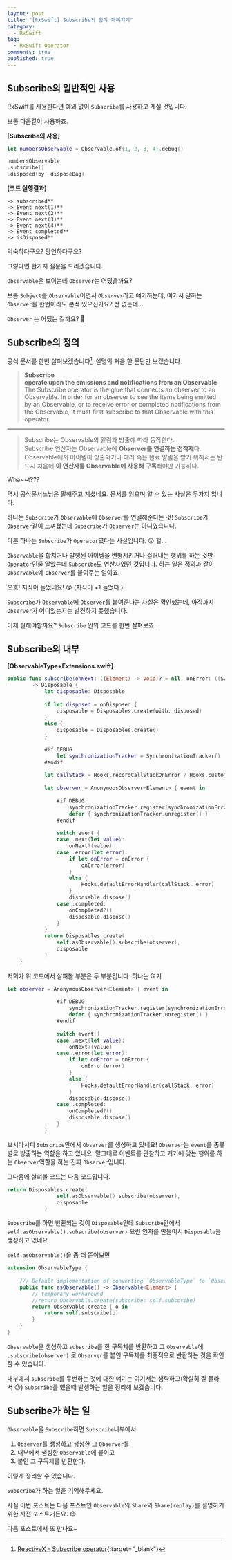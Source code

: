 ```yaml
---
layout: post
title: "[RxSwift] Subscribe의 동작 파헤치기"
category: 
  - RxSwift
tag:
  - RxSwift Operator
comments: true
published: true
---
```


## Subscribe의 일반적인 사용
RxSwift를 사용한다면 예외 없이 `Subscribe`를 사용하고 계실 것입니다.

보통 다음같이 사용하죠.

**[Subscribe의 사용]**

```swift
let numbersObservable = Observable.of(1, 2, 3, 4).debug()

numbersObservable
.subscribe()
.disposed(by: disposeBag)
```

**[코드 실행결과]**

```
-> subscribed**
-> Event next(1)**
-> Event next(2)**
-> Event next(3)**
-> Event next(4)**
-> Event completed**
-> isDisposed**
```

익숙하다구요? 당연하다구요? 

그렇다면 한가지 질문을 드리겠습니다.

`Observable`은 보이는데  `Observer`는 어딨을까요?

보통 `Subject`를 `Observable`이면서 `Observer`라고 얘기하는데, 여기서 말하는 `Observer`를 한번이라도 본적 있으신가요? 전 없는데…

 `Observer` 는 어딨는 걸까요? 🤔

## Subscribe의 정의 
공식 문서를 한번 살펴보겠습니다[^1]. 설명의 처음 한 문단만 보겠습니다.

> **Subscribe**  
**operate upon the emissions and notifications from an Observable**  
The Subscribe operator is the glue that connects an observer to an Observable. In order for an observer to see the items being emitted by an Observable, or to receive error or completed notifications from the Observable, it must first subscribe to that Observable with this operator.  

------
> Subscribe는 Observable의 알림과 방출에 따라 동작한다.  
Subscribe 연산자는 Observable에 **Observer를 연결하는 접착제**다. Observable에서 아이템이 방출되거나 에러 혹은 완료 알림을 받기 위해서는 반드시 처음에 **이 연산자를 Observable에 사용해 구독**해야만 가능하다.  

Wha~~t???

역시 공식문서느님은 말해주고 계셨네요. 문서를 읽으며 알 수 있는 사실은 두가지 입니다.

하나는 `Subscribe`가 `Observable`에 `Observer`를 연결해준다는 것!
`Subscribe`가 `Observer`같이 느껴졌는데 `Subscribe`가 `Observer`는 아니였습니다.

다른 하나는 `Subscribe`가 `Operator`였다는 사실입니다. 😮 헐… 

`Observable`을  합치거나 발행된 아이템을 변형시키거나 걸러내는 행위를 하는 것만 `Operator`인줄 알았는데 `Subscribe`도 연산자였던 것입니다. 하는 일은 정의과 같이 `Observable`에 `Observer`를 붙여주는 일이죠.

오호! 지식이 늘었네요! 😙 (지식이 +1 늘었다.)

`Subscribe`가 `Observable`에 `Observer`를 붙여준다는 사실은 확인했는데, 아직까지 `Observer`가 어디있는지는 발견하지 못했습니다.

이제 뭘해야할까요? `Subscribe` 안의 코드를 한번 살펴보죠.

## Subscribe의 내부
**[ObservableType+Extensions.swift]**

```swift
public func subscribe(onNext: ((Element) -> Void)? = nil, onError: ((Swift.Error) -> Void)? = nil, onCompleted: (() -> Void)? = nil, onDisposed: (() -> Void)? = nil)
        -> Disposable {
            let disposable: Disposable
            
            if let disposed = onDisposed {
                disposable = Disposables.create(with: disposed)
            }
            else {
                disposable = Disposables.create()
            }
            
            #if DEBUG
                let synchronizationTracker = SynchronizationTracker()
            #endif
            
            let callStack = Hooks.recordCallStackOnError ? Hooks.customCaptureSubscriptionCallstack() : []
            
            let observer = AnonymousObserver<Element> { event in
                
                #if DEBUG
                    synchronizationTracker.register(synchronizationErrorMessage: .default)
                    defer { synchronizationTracker.unregister() }
                #endif
                
                switch event {
                case .next(let value):
                    onNext?(value)
                case .error(let error):
                    if let onError = onError {
                        onError(error)
                    }
                    else {
                        Hooks.defaultErrorHandler(callStack, error)
                    }
                    disposable.dispose()
                case .completed:
                    onCompleted?()
                    disposable.dispose()
                }
            }
            return Disposables.create(
                self.asObservable().subscribe(observer),
                disposable
            )
    }
```

저희가 위 코드에서 살펴볼 부분은 두 부분입니다. 하나는 여기

```swift
let observer = AnonymousObserver<Element> { event in
                
                #if DEBUG
                    synchronizationTracker.register(synchronizationErrorMessage: .default)
                    defer { synchronizationTracker.unregister() }
                #endif
                
                switch event {
                case .next(let value):
                    onNext?(value)
                case .error(let error):
                    if let onError = onError {
                        onError(error)
                    }
                    else {
                        Hooks.defaultErrorHandler(callStack, error)
                    }
                    disposable.dispose()
                case .completed:
                    onCompleted?()
                    disposable.dispose()
                }
            }
```

보시다시피 `Subscribe`안에서 `Observer`를 생성하고 있네요! `Observer`는 `event`를 종류별로 방출하는 역할을 하고 있네요. 말그대로 이벤트를 관찰하고 거기에 맞는 행위를 하는 `Observer`역할을 하는 진짜 `Observer`입니다.

그다음에 살펴볼 코드는 다음 코드입니다.

```swift
return Disposables.create(
                self.asObservable().subscribe(observer),
                disposable
            )
```
`Subscribe`를 하면 반환되는 것이 `Disposable`인데 `Subscribe`안에서 `self.asObservable().subscribe(observer)` 요런 인자를 만들어서 `Disposable`을 생성하고 있네요. 

`self.asObservable()`을 좀 더 뜯어보면

```swift
extension ObservableType {
    
    /// Default implementation of converting `ObservableType` to `Observable`.
    public func asObservable() -> Observable<Element> {
        // temporary workaround
        //return Observable.create(subscribe: self.subscribe)
        return Observable.create { o in
            return self.subscribe(o)
        }
    }
}
```
 `Observable`을 생성하고 `subscribe`를 한 구독체를 반환하고 그 `Observable`에  `.subscribe(observer)` 로 `Observer`를 붙인 구독체를 최종적으로 반환하는 것을 확인할 수 있습니다.

내부에서 `subscribe`를 두번하는 것에 대한 얘기는 여기서는 생략하고(확실히 잘 몰라서 😓) `Subscribe`를 했을때 발생하는 일을 정리해 보겠습니다.

## Subscribe가 하는 일
`Observable`을 `Subscribe`하면 `Subscribe`내부에서

>
1.  `Observer`를 생성하고 생성한 그  `Observer`를
2. 내부에서 생성한  `Observable`에 붙이고
3. 붙인 그 구독체를 반환한다.

이렇게 정리할 수 있습니다.


`Subscribe`가 하는 일을 기억해두세요. 

사실 이번 포스트는 다음 포스트인 `Observable`의 `Share`와 `Share(replay)`를 설명하기 위한 사전 포스트거든요. 😊

다음 포스트에서 또 만나요~ 

[^1]: [ReactiveX - Subscribe operator](http://reactivex.io/documentation/operators/subscribe.html){:target="_blank"}